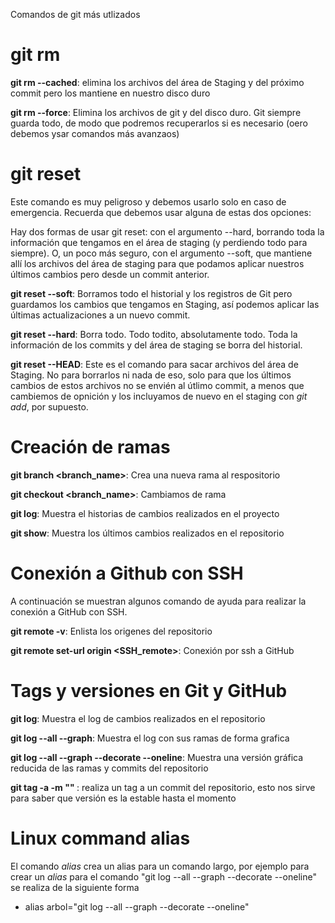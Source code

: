 Comandos de git más utlizados

# git rm
**git rm --cached**: elimina los archivos del área de Staging y del próximo commit pero los mantiene en nuestro disco duro 

**git rm --force**: Elimina los archivos de git y del disco duro. Git siempre guarda todo, de modo que podremos recuperarlos si es necesario (oero debemos ysar comandos más avanzaos)

# git reset
Este comando es muy peligroso y debemos usarlo solo en caso de emergencia. Recuerda que debemos usar alguna de estas dos opciones:

Hay dos formas de usar git reset: con el argumento --hard, borrando toda la información que tengamos en el área de staging (y perdiendo todo para siempre). O, un poco más seguro, con el argumento --soft, que mantiene allí los archivos del área de staging para que podamos aplicar nuestros últimos cambios pero desde un commit anterior.

**git reset --soft**: Borramos todo el historial y los registros de Git pero guardamos los cambios que tengamos en Staging, así podemos aplicar las últimas actualizaciones a un nuevo commit.

**git reset --hard**: Borra todo. Todo todito, absolutamente todo. Toda la información de los commits y del área de staging se borra del historial.

**git reset --HEAD**: Este es el comando para sacar archivos del área de Staging. No para borrarlos ni nada de eso, solo para que los últimos cambios de estos archivos no se envién al útlimo commit, a menos que cambiemos de opnición y los incluyamos de nuevo en el staging con _git add_, por supuesto. 

# Creación de ramas 
**git branch <branch_name>**: Crea una nueva rama al respositorio 

**git checkout <branch_name>**: Cambiamos de rama

**git log**: Muestra el historias de cambios realizados en el proyecto

**git show**: Muestra los últimos cambios realizados en el repositorio

# Conexión a Github con SSH
A continuación se muestran algunos comando de ayuda para realizar la conexión a GitHub con SSH.

**git remote -v**: Enlista los origenes del repositorio

 **git remote set-url origin <SSH_remote>**: Conexión por ssh a GitHub 

# Tags y versiones en Git y GitHub
**git log**: Muestra el log de cambios realizados en el repositorio

**git log --all --graph**: Muestra el log con sus ramas de forma grafica

**git log --all --graph --decorate --oneline**: Muestra una versión gráfica reducida de las ramas y commits del repositorio

**git tag -a <version del proyecto> -m "<Mensaje del tag>" <hash del commit>**: realiza un tag a un commit del repositorio, esto nos sirve para saber que versión es la estable hasta el momento

# Linux command alias 
 
El comando *alias* crea un alias para un comando largo, por ejemplo para crear un _alias_ para el comando "git log --all --graph --decorate --oneline" se realiza de la siguiente forma

* alias arbol="git log --all --graph --decorate --oneline"
